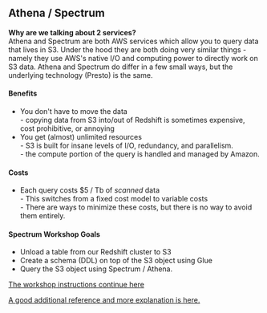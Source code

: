 ## Athena / Spectrum

**Why are we talking about 2 services?**  
   Athena and Spectrum are both AWS services which allow you to query data that lives in S3. Under the hood they are both doing very similar things - namely they use AWS's native I/O and computing power to directly work on S3 data. Athena and Spectrum do differ in a few small ways, but the underlying technology (Presto) is the same.

#### Benefits
- You don't have to move the data  
        - copying data from S3 into/out of Redshift is sometimes expensive, cost prohibitive, or annoying
- You get (almost) unlimited resources  
        - S3 is built for insane levels of I/O, redundancy, and parallelism.  
        - the compute portion of the query is handled and managed by Amazon.

#### Costs
- Each query costs $5 / Tb of *scanned* data  
        - This switches from a fixed cost model to variable costs  
        - There are ways to minimize these costs, but there is no way to avoid them entirely.

#### Spectrum Workshop Goals
- Unload a table from our Redshift cluster to S3
- Create a schema (DDL) on top of the S3 object using Glue
- Query the S3 object using Spectrum / Athena.

[The workshop instructions continue here](spectrum_steps.md)

[A good additional reference and more explanation is here.](https://github.com/aws-samples/serverless-data-analytics)